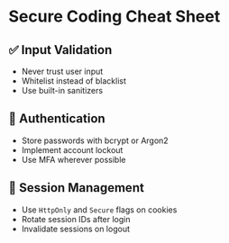 # Secure Coding Cheat Sheet

## ✅ Input Validation
- Never trust user input
- Whitelist instead of blacklist
- Use built-in sanitizers

## 🔐 Authentication
- Store passwords with bcrypt or Argon2
- Implement account lockout
- Use MFA wherever possible

## 🧾 Session Management
- Use `HttpOnly` and `Secure` flags on cookies
- Rotate session IDs after login
- Invalidate sessions on logout
